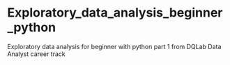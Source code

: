 # Exploratory_data_analysis_beginner_python
Exploratory data analysis for beginner with python part 1 from DQLab Data Analyst career track
